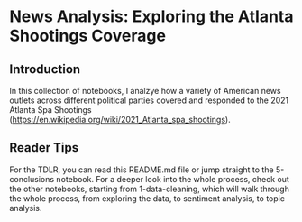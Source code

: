 # News Analysis: Exploring the Atlanta Shootings Coverage

## Introduction

In this collection of notebooks, I analzye how a variety of American news outlets across different political parties covered and responded to the 2021 Atlanta Spa Shootings (https://en.wikipedia.org/wiki/2021_Atlanta_spa_shootings). 

## Reader Tips
For the TDLR, you can read this README.md file or jump straight to the 5-conclusions notebook. For a deeper look into the whole process, check out the other notebooks, starting from 1-data-cleaning, which will walk through the whole process, from exploring the data, to sentiment analysis, to topic analysis. 




